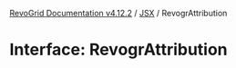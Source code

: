 [RevoGrid Documentation v4.12.2](README.md) / [JSX](Namespace.JSX.md) / RevogrAttribution

# Interface: RevogrAttribution
